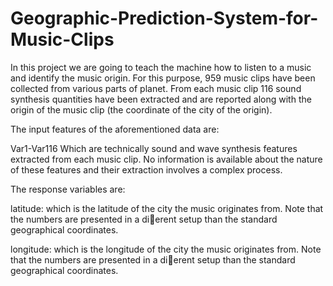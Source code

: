 # Geographic-Prediction-System-for-Music-Clips

In this project we are going to teach the machine how to listen to a music and identify the music origin. For this purpose, 959 music
clips have been collected from various parts of planet. From each music clip 116 sound synthesis quantities have been extracted and are reported along with the origin of the music clip (the coordinate of the city of the origin).

The input features of the aforementioned data are:

Var1-Var116 Which are technically sound and wave synthesis features extracted from
each music clip. No information is available about the nature of these features and
their extraction involves a complex process.

The response variables are:

latitude: which is the latitude of the city the music originates from. Note that the
numbers are presented in a dierent setup than the standard geographical coordinates.

longitude: which is the longitude of the city the music originates from. Note that the
numbers are presented in a dierent setup than the standard geographical coordinates.
